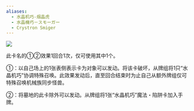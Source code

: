 ```yaml
---
aliases:
  - 水晶机巧-烟晶虎
  - 水晶機巧－スモーガー
  - Crystron Smiger
---
```

![](https://cdn.233.momobako.com/ygopro/pics/83443619.jpg!half)

此卡名的①②效果1回合1次，仅可使用其中1个。

①：以自己场上的1张表侧表示卡为对象可以发动。将该卡破坏，从牌组将1只“水晶机巧”协调特殊召唤。此效果发动后，直至回合结束时为止自己从额外牌组仅可特殊召唤机械族同步怪兽。

②：将墓地的此卡除外可以发动。从牌组将1张“水晶机巧”魔法・陷阱卡加入手牌。

